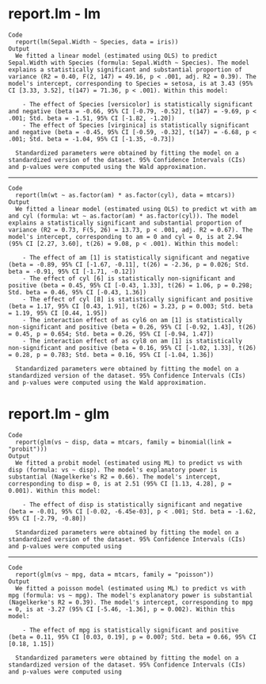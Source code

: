 # report.lm - lm

    Code
      report(lm(Sepal.Width ~ Species, data = iris))
    Output
      We fitted a linear model (estimated using OLS) to predict Sepal.Width with Species (formula: Sepal.Width ~ Species). The model explains a statistically significant and substantial proportion of variance (R2 = 0.40, F(2, 147) = 49.16, p < .001, adj. R2 = 0.39). The model's intercept, corresponding to Species = setosa, is at 3.43 (95% CI [3.33, 3.52], t(147) = 71.36, p < .001). Within this model:
      
        - The effect of Species [versicolor] is statistically significant and negative (beta = -0.66, 95% CI [-0.79, -0.52], t(147) = -9.69, p < .001; Std. beta = -1.51, 95% CI [-1.82, -1.20])
        - The effect of Species [virginica] is statistically significant and negative (beta = -0.45, 95% CI [-0.59, -0.32], t(147) = -6.68, p < .001; Std. beta = -1.04, 95% CI [-1.35, -0.73])
      
      Standardized parameters were obtained by fitting the model on a standardized version of the dataset. 95% Confidence Intervals (CIs) and p-values were computed using the Wald approximation.

---

    Code
      report(lm(wt ~ as.factor(am) * as.factor(cyl), data = mtcars))
    Output
      We fitted a linear model (estimated using OLS) to predict wt with am and cyl (formula: wt ~ as.factor(am) * as.factor(cyl)). The model explains a statistically significant and substantial proportion of variance (R2 = 0.73, F(5, 26) = 13.73, p < .001, adj. R2 = 0.67). The model's intercept, corresponding to am = 0 and cyl = 0, is at 2.94 (95% CI [2.27, 3.60], t(26) = 9.08, p < .001). Within this model:
      
        - The effect of am [1] is statistically significant and negative (beta = -0.89, 95% CI [-1.67, -0.11], t(26) = -2.36, p = 0.026; Std. beta = -0.91, 95% CI [-1.71, -0.12])
        - The effect of cyl [6] is statistically non-significant and positive (beta = 0.45, 95% CI [-0.43, 1.33], t(26) = 1.06, p = 0.298; Std. beta = 0.46, 95% CI [-0.43, 1.36])
        - The effect of cyl [8] is statistically significant and positive (beta = 1.17, 95% CI [0.43, 1.91], t(26) = 3.23, p = 0.003; Std. beta = 1.19, 95% CI [0.44, 1.95])
        - The interaction effect of as cyl6 on am [1] is statistically non-significant and positive (beta = 0.26, 95% CI [-0.92, 1.43], t(26) = 0.45, p = 0.654; Std. beta = 0.26, 95% CI [-0.94, 1.47])
        - The interaction effect of as cyl8 on am [1] is statistically non-significant and positive (beta = 0.16, 95% CI [-1.02, 1.33], t(26) = 0.28, p = 0.783; Std. beta = 0.16, 95% CI [-1.04, 1.36])
      
      Standardized parameters were obtained by fitting the model on a standardized version of the dataset. 95% Confidence Intervals (CIs) and p-values were computed using the Wald approximation.

# report.lm - glm

    Code
      report(glm(vs ~ disp, data = mtcars, family = binomial(link = "probit")))
    Output
      We fitted a probit model (estimated using ML) to predict vs with disp (formula: vs ~ disp). The model's explanatory power is substantial (Nagelkerke's R2 = 0.66). The model's intercept, corresponding to disp = 0, is at 2.51 (95% CI [1.13, 4.28], p = 0.001). Within this model:
      
        - The effect of disp is statistically significant and negative (beta = -0.01, 95% CI [-0.02, -6.45e-03], p < .001; Std. beta = -1.62, 95% CI [-2.79, -0.80])
      
      Standardized parameters were obtained by fitting the model on a standardized version of the dataset. 95% Confidence Intervals (CIs) and p-values were computed using 

---

    Code
      report(glm(vs ~ mpg, data = mtcars, family = "poisson"))
    Output
      We fitted a poisson model (estimated using ML) to predict vs with mpg (formula: vs ~ mpg). The model's explanatory power is substantial (Nagelkerke's R2 = 0.39). The model's intercept, corresponding to mpg = 0, is at -3.27 (95% CI [-5.46, -1.36], p = 0.002). Within this model:
      
        - The effect of mpg is statistically significant and positive (beta = 0.11, 95% CI [0.03, 0.19], p = 0.007; Std. beta = 0.66, 95% CI [0.18, 1.15])
      
      Standardized parameters were obtained by fitting the model on a standardized version of the dataset. 95% Confidence Intervals (CIs) and p-values were computed using 

